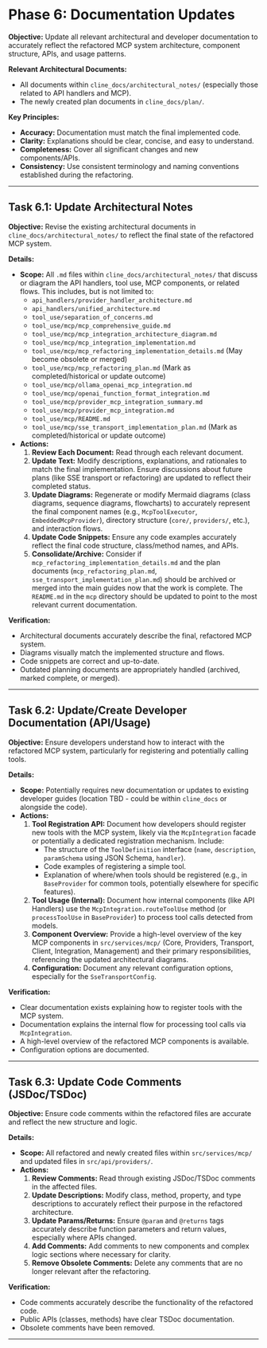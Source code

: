 # Phase 6: Documentation Updates

**Objective:** Update all relevant architectural and developer documentation to accurately reflect the refactored MCP system architecture, component structure, APIs, and usage patterns.

**Relevant Architectural Documents:**
*   All documents within `cline_docs/architectural_notes/` (especially those related to API handlers and MCP).
*   The newly created plan documents in `cline_docs/plan/`.

**Key Principles:**
*   **Accuracy:** Documentation must match the final implemented code.
*   **Clarity:** Explanations should be clear, concise, and easy to understand.
*   **Completeness:** Cover all significant changes and new components/APIs.
*   **Consistency:** Use consistent terminology and naming conventions established during the refactoring.

---

## Task 6.1: Update Architectural Notes

**Objective:** Revise the existing architectural documents in `cline_docs/architectural_notes/` to reflect the final state of the refactored MCP system.

**Details:**
*   **Scope:** All `.md` files within `cline_docs/architectural_notes/` that discuss or diagram the API handlers, tool use, MCP components, or related flows. This includes, but is not limited to:
    *   `api_handlers/provider_handler_architecture.md`
    *   `api_handlers/unified_architecture.md`
    *   `tool_use/separation_of_concerns.md`
    *   `tool_use/mcp/mcp_comprehensive_guide.md`
    *   `tool_use/mcp/mcp_integration_architecture_diagram.md`
    *   `tool_use/mcp/mcp_integration_implementation.md`
    *   `tool_use/mcp/mcp_refactoring_implementation_details.md` (May become obsolete or merged)
    *   `tool_use/mcp/mcp_refactoring_plan.md` (Mark as completed/historical or update outcome)
    *   `tool_use/mcp/ollama_openai_mcp_integration.md`
    *   `tool_use/mcp/openai_function_format_integration.md`
    *   `tool_use/mcp/provider_mcp_integration_summary.md`
    *   `tool_use/mcp/provider_mcp_integration.md`
    *   `tool_use/mcp/README.md`
    *   `tool_use/mcp/sse_transport_implementation_plan.md` (Mark as completed/historical or update outcome)
*   **Actions:**
    1.  **Review Each Document:** Read through each relevant document.
    2.  **Update Text:** Modify descriptions, explanations, and rationales to match the final implementation. Ensure discussions about future plans (like SSE transport or refactoring) are updated to reflect their completed status.
    3.  **Update Diagrams:** Regenerate or modify Mermaid diagrams (class diagrams, sequence diagrams, flowcharts) to accurately represent the final component names (e.g., `McpToolExecutor`, `EmbeddedMcpProvider`), directory structure (`core/`, `providers/`, etc.), and interaction flows.
    4.  **Update Code Snippets:** Ensure any code examples accurately reflect the final code structure, class/method names, and APIs.
    5.  **Consolidate/Archive:** Consider if `mcp_refactoring_implementation_details.md` and the plan documents (`mcp_refactoring_plan.md`, `sse_transport_implementation_plan.md`) should be archived or merged into the main guides now that the work is complete. The `README.md` in the `mcp` directory should be updated to point to the most relevant current documentation.

**Verification:**
*   Architectural documents accurately describe the final, refactored MCP system.
*   Diagrams visually match the implemented structure and flows.
*   Code snippets are correct and up-to-date.
*   Outdated planning documents are appropriately handled (archived, marked complete, or merged).

---

## Task 6.2: Update/Create Developer Documentation (API/Usage)

**Objective:** Ensure developers understand how to interact with the refactored MCP system, particularly for registering and potentially calling tools.

**Details:**
*   **Scope:** Potentially requires new documentation or updates to existing developer guides (location TBD - could be within `cline_docs` or alongside the code).
*   **Actions:**
    1.  **Tool Registration API:** Document how developers should register new tools with the MCP system, likely via the `McpIntegration` facade or potentially a dedicated registration mechanism. Include:
        *   The structure of the `ToolDefinition` interface (`name`, `description`, `paramSchema` using JSON Schema, `handler`).
        *   Code examples of registering a simple tool.
        *   Explanation of where/when tools should be registered (e.g., in `BaseProvider` for common tools, potentially elsewhere for specific features).
    2.  **Tool Usage (Internal):** Document how internal components (like API Handlers) use the `McpIntegration.routeToolUse` method (or `processToolUse` in `BaseProvider`) to process tool calls detected from models.
    3.  **Component Overview:** Provide a high-level overview of the key MCP components in `src/services/mcp/` (Core, Providers, Transport, Client, Integration, Management) and their primary responsibilities, referencing the updated architectural diagrams.
    4.  **Configuration:** Document any relevant configuration options, especially for the `SseTransportConfig`.

**Verification:**
*   Clear documentation exists explaining how to register tools with the MCP system.
*   Documentation explains the internal flow for processing tool calls via `McpIntegration`.
*   A high-level overview of the refactored MCP components is available.
*   Configuration options are documented.

---

## Task 6.3: Update Code Comments (JSDoc/TSDoc)

**Objective:** Ensure code comments within the refactored files are accurate and reflect the new structure and logic.

**Details:**
*   **Scope:** All refactored and newly created files within `src/services/mcp/` and updated files in `src/api/providers/`.
*   **Actions:**
    1.  **Review Comments:** Read through existing JSDoc/TSDoc comments in the affected files.
    2.  **Update Descriptions:** Modify class, method, property, and type descriptions to accurately reflect their purpose in the refactored architecture.
    3.  **Update Params/Returns:** Ensure `@param` and `@returns` tags accurately describe function parameters and return values, especially where APIs changed.
    4.  **Add Comments:** Add comments to new components and complex logic sections where necessary for clarity.
    5.  **Remove Obsolete Comments:** Delete any comments that are no longer relevant after the refactoring.

**Verification:**
*   Code comments accurately describe the functionality of the refactored code.
*   Public APIs (classes, methods) have clear TSDoc documentation.
*   Obsolete comments have been removed.

---